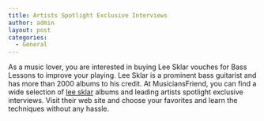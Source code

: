 ```yaml
---
title: Artists Spotlight Exclusive Interviews
author: admin
layout: post
categories:
  - General
---
```

As a music lover, you are interested in buying Lee Sklar vouches for Bass Lessons to improve your playing. Lee Sklar is a prominent bass guitarist and has more than 2000 albums to his credit. At MusiciansFriend, you can find a wide selection of <a href="http://www.musiciansfriend.com/resources/article/Musicians-Friend-Artist-Spotlight-Exclusive-Interview-With-Lee-Sklar/m710744">lee sklar</a> albums and leading artists spotlight exclusive interviews. Visit their web site and choose your favorites and learn the techniques without any hassle. 
